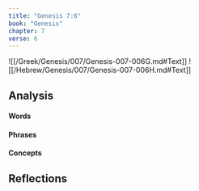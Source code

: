 ```yaml
---
title: "Genesis 7:6"
book: "Genesis"
chapter: 7
verse: 6
---
```

![[/Greek/Genesis/007/Genesis-007-006G.md#Text]]
![[/Hebrew/Genesis/007/Genesis-007-006H.md#Text]]

## Analysis

#### Words

#### Phrases

#### Concepts

## Reflections
